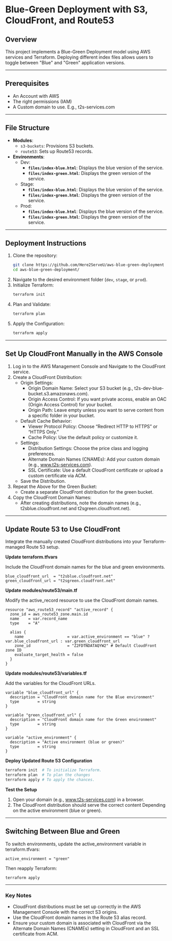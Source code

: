 # Blue-Green Deployment with S3, CloudFront, and Route53

## Overview
This project implements a Blue-Green Deployment model using AWS services and Terraform. Deploying different index files allows users to toggle between "Blue" and "Green" application versions.

---
## Prerequisites
- An Account with AWS
- The right permissions (IAM)
- A Custom domain to use. E.g., t2s-services.com

---
## File Structure
- **Modules**:
  - `s3-buckets`: Provisions S3 buckets.
  - `route53`: Sets up Route53 records.
- **Environments**:
  - Dev:
      - **`files/index-blue.html`**: Displays the blue version of the service.
      - **`files/index-green.html`**: Displays the green version of the service.
  - Stage:
      - **`files/index-blue.html`**: Displays the blue version of the service.
      - **`files/index-green.html`**: Displays the green version of the service.
  - Prod:
      - **`files/index-blue.html`**: Displays the blue version of the service.
      - **`files/index-green.html`**: Displays the green version of the service.

---
## Deployment Instructions
1. Clone the repository:
   ```bash
   git clone https://github.com/Here2ServeU/aws-blue-green-deployment
   cd aws-blue-green-deployment/
   ``` 
3. Navigate to the desired environment folder (`dev`, `stage`, or `prod`).
4. Initialize Terraform:
   ```bash
   terraform init
   ```
5. Plan and Validate:
   ```bash
   terraform plan
   ```
6. Apply the Configuration:
   ```bash
   terraform apply
   ```
---
## Set Up CloudFront Manually in the AWS Console
1. Log in to the AWS Management Console and Navigate to the CloudFront service.
2. Create a CloudFront Distribution:
   - Origin Settings:
       - Origin Domain Name: Select your S3 bucket (e.g., t2s-dev-blue-bucket.s3.amazonaws.com).
       - Origin Access Control: If you want private access, enable an OAC (Origin Access Control) for your bucket.
       - Origin Path: Leave empty unless you want to serve content from a specific folder in your bucket.
   - Default Cache Behavior:
       - Viewer Protocol Policy: Choose “Redirect HTTP to HTTPS” or “HTTPS Only.”
       - Cache Policy: Use the default policy or customize it.
   - Settings:
       - 	Distribution Settings: Choose the price class and logging preferences.
       - 	Alternate Domain Names (CNAMEs): Add your custom domain (e.g., www.t2s-services.com).
       - 	SSL Certificate: Use a default CloudFront certificate or upload a custom certificate via ACM.
   - Save the Distribution.
3. Repeat the Above for the Green Bucket:
   - Create a separate CloudFront distribution for the green bucket.
4. Copy the CloudFront Domain Names:
   - 	After creating distributions, note the domain names (e.g., t2sblue.cloudfront.net and t2sgreen.cloudfront.net).
---

## Update Route 53 to Use CloudFront
Integrate the manually created CloudFront distributions into your Terraform-managed Route 53 setup.

**Update terraform.tfvars**

Include the CloudFront domain names for the blue and green environments.
```hcl
blue_cloudfront_url  = "t2sblue.cloudfront.net"
green_cloudfront_url = "t2sgreen.cloudfront.net"
```

**Update modules/route53/main.tf**

Modify the active_record resource to use the CloudFront domain names.
```hcl
resource "aws_route53_record" "active_record" {
  zone_id = aws_route53_zone.main.id
  name    = var.record_name
  type    = "A"

  alias {
    name                   = var.active_environment == "blue" ? var.blue_cloudfront_url : var.green_cloudfront_url
    zone_id                = "Z2FDTNDATAQYW2" # Default CloudFront zone ID
    evaluate_target_health = false
  }
}
```

**Update modules/route53/variables.tf**

Add the variables for the CloudFront URLs.
```hcl
variable "blue_cloudfront_url" {
  description = "CloudFront domain name for the Blue environment"
  type        = string
}

variable "green_cloudfront_url" {
  description = "CloudFront domain name for the Green environment"
  type        = string
}

variable "active_environment" {
  description = "Active environment (blue or green)"
  type        = string
}
```

**Deploy Updated Route 53 Configuration**
```bash
terraform init  # To initialize Terraform.
terraform plan  # To plan the changes
terraform apply # To apply the chances.
```

**Test the Setup**
1.	Open your domain (e.g., www.t2s-services.com) in a browser.
2.	The CloudFront distribution should serve the correct content Depending on the active environment (blue or green).
---

## Switching Between Blue and Green
To switch environments, update the active_environment variable in terraform.tfvars:
```hcl
active_environment = "green"
```

Then reapply Terraform:
```hcl
terraform apply
```
---

### Key Notes
- CloudFront distributions must be set up correctly in the AWS Management Console with the correct S3 origins.
- Use the CloudFront domain names in the Route 53 alias record.
- Ensure your custom domain is associated with CloudFront via the Alternate Domain Names (CNAMEs) setting in CloudFront and an SSL certificate from ACM.
